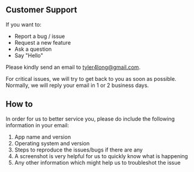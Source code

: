## Customer Support

If you want to:

- Report a bug / issue
- Request a new feature
- Ask a question
- Say "Hello"

Please kindly send an email to [tyler4long@gmail.com](mailto:tyler4long@gmail.com).

For critical issues, we will try to get back to you as soon as possible.<br/>
Normally, we will reply your email in 1 or 2 business days.


## How to

In order for us to better service you, please do include the following information in your email:

1. App name and version
1. Operating system and version
1. Steps to reproduce the issues/bugs if there are any
1. A screenshot is very helpful for us to quickly know what is happening
1. Any other information which might help us to troubleshot the issue
